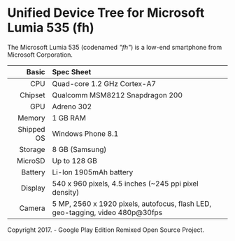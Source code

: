 Unified Device Tree for Microsoft Lumia 535 (fh)
===========================================

The Microsoft Lumia 535 (codenamed _"fh"_) is a low-end smartphone from Microsoft Corporation.

Basic   | Spec Sheet
-------:|:-------------------------
CPU     | Quad-core 1.2 GHz Cortex-A7
Chipset | Qualcomm MSM8212 Snapdragon 200
GPU     | Adreno 302
Memory  | 1 GB RAM
Shipped OS | Windows Phone 8.1
Storage | 8 GB (Samsung)
MicroSD | Up to 128 GB
Battery | Li-Ion 1905mAh battery
Display | 540 x 960 pixels, 4.5 inches (~245 ppi pixel density)
Camera  | 5 MP, 2560 x 1920 pixels, autofocus, flash LED, geo-tagging, video 480p@30fps

Copyright 2017. - Google Play Edition Remixed Open Source Project.
